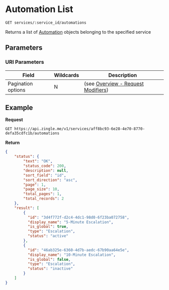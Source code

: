 # Automation List

    GET services/:service_id/automations
    
Returns a list of [Automation][] objects belonging to the specified service

## Parameters
### URI Parameters
Field | Wildcards | Description
--- | --- | ---
Pagination options | N | (see [Overview - Request Modifiers][])

## Example
**Request**

    GET https://api.zingle.me/v1/services/aff8bc93-6e28-4e70-8770-defa35cdfc1b/automations

**Return**
``` json
{
    "status": {
        "text": "OK",
        "status_code": 200,
        "description": null,
        "sort_field": "id",
        "sort_direction": "asc",
        "page": 1,
        "page_size": 10,
        "total_pages": 1,
        "total_records": 2
    },
    "result": [
        {
          "id": "3d4f772f-d2c4-4dc1-98d0-6f23ba072758",
          "display_name": "5-Minute Escalation",
          "is_global": true,
          "type": "Escalation",
          "status": "active"
        },
        {
          "id": "46ab325e-6360-4d7b-aedc-67b90aa64e5e",
          "display_name": "10-Minute Escalation",
          "is_global": false,
          "type": "Escalation",
          "status": "inactive"
        } 
    ]
}
```

[Overview - Request Modifiers]: /README.md#request-modifiers
[Automation]: README.md
